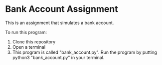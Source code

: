 # Bank Account Assignment

This is an assignment that simulates a bank account.

To run this program:
1. Clone this repository
2. Open a terminal
3. This program is called "bank_account.py". Run the program by putting python3 "bank_account.py" in your terminal.